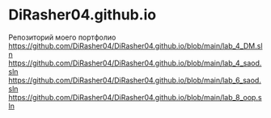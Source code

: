 # DiRasher04.github.io
Репозиторий моего портфолио
https://github.com/DiRasher04/DiRasher04.github.io/blob/main/lab_4_DM.sln
https://github.com/DiRasher04/DiRasher04.github.io/blob/main/lab_4_saod.sln
https://github.com/DiRasher04/DiRasher04.github.io/blob/main/lab_6_saod.sln
https://github.com/DiRasher04/DiRasher04.github.io/blob/main/lab_8_oop.sln
